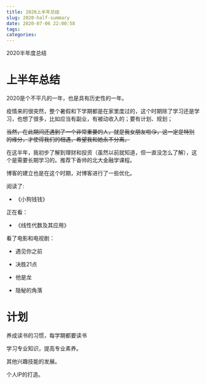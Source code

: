 ```yaml
---
title: 2020上半年总结
slug: 2020-half-summary
date: 2020-07-06 22:00:58
tags: 
categories: 
---
```


2020半年度总结

<!--more-->

# 上半年总结

2020是个不平凡的一年，也是具有历史性的一年。

疫情来的很突然，整个暑假和下学期都是在家里度过的，这个时期除了学习还是学习，也想了很多，比如应当有副业，有被动收入的；要有计划、规划；

~~当然，在此期间还遇到了一个非常重要的人，就是我女朋友啦😘，这一定是特别的缘分，才使得我们的相遇，希望我和她永不分离。~~

在这半年，我初步了解到理财和投资（虽然以前就知道，但一直没怎么了解），这个是需要长期学习的。推荐下香帅的北大金融学课程。

博客的建立也是在这个时期，对博客进行了一些优化。

阅读了:

- 《小狗钱钱》

正在看：

- 《线性代数及其应用》

看了电影和电视剧：

- 遇见你之前

- 决胜21点

- 他是龙

- 隐秘的角落

# 计划

养成读书的习惯，每学期都要读书

学习专业知识，提高专业素养。

其他兴趣技能的发展。

个人IP的打造。
